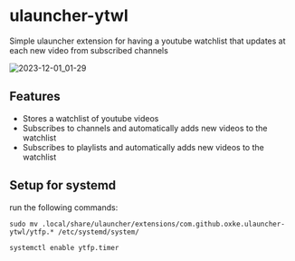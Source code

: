 # ulauncher-ytwl
Simple ulauncher extension for having a youtube watchlist that updates at each new video from subscribed channels

![2023-12-01\_01-29](https://github.com/Oxke/ulauncher-ytwl/assets/40807290/68f126bf-f83e-4893-b2a1-b67d8fca4157)

## Features
- Stores a watchlist of youtube videos
- Subscribes to channels and automatically adds new videos to the watchlist
- Subscribes to playlists and automatically adds new videos to the watchlist

## Setup for systemd
run the following commands:

`sudo mv .local/share/ulauncher/extensions/com.github.oxke.ulauncher-ytwl/ytfp.* /etc/systemd/system/`

`systemctl enable ytfp.timer`
